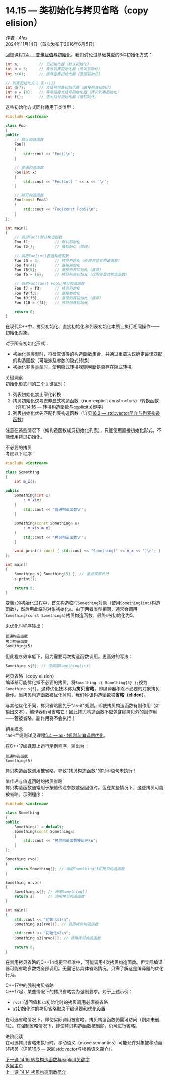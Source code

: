 14.15 — 类初始化与拷贝省略（copy elision）  
==============================================

[*作者：Alex*](https://www.learncpp.com/author/Alex/ "查看 Alex 的所有文章")  
2024年11月14日（首次发布于2016年6月5日）  

回顾课程[1.4 — 变量赋值与初始化](Chapter-1/lesson1.4-variable-assignment-and-initialization.md)，我们讨论过基础类型的6种初始化方式：  

```cpp
int a;         // 无初始化器（默认初始化）
int b = 5;     // 等号后接初始化器（拷贝初始化）
int c(6);      // 括号包裹初始化器（直接初始化）

// 列表初始化方法（C++11）
int d{7};      // 大括号包裹初始化器（直接列表初始化）
int e = {8};   // 等号后接大括号初始化器（拷贝列表初始化）
int f{};       // 空大括号初始化器（值初始化）
```

这些初始化方式同样适用于类类型：  

```cpp
#include <iostream>

class Foo
{
public:
    // 默认构造函数
    Foo()
    {
        std::cout << "Foo()\n";
    }

    // 普通构造函数
    Foo(int x)
    {
        std::cout << "Foo(int) " << x << '\n';
    }

    // 拷贝构造函数
    Foo(const Foo&)
    {
        std::cout << "Foo(const Foo&)\n";
    }
};

int main()
{
    // 调用Foo()默认构造函数
    Foo f1;           // 默认初始化
    Foo f2{};         // 值初始化（推荐）
    
    // 调用Foo(int)普通构造函数
    Foo f3 = 3;       // 拷贝初始化（仅限非显式构造函数）
    Foo f4(4);        // 直接初始化
    Foo f5{5};        // 直接列表初始化（推荐）
    Foo f6 = {6};     // 拷贝列表初始化（仅限非显式构造函数）

    // 调用Foo(const Foo&)拷贝构造函数
    Foo f7 = f3;      // 拷贝初始化
    Foo f8(f3);       // 直接初始化
    Foo f9{f3};       // 直接列表初始化（推荐）
    Foo f10 = {f3};   // 拷贝列表初始化

    return 0;
}
```

在现代C++中，拷贝初始化、直接初始化和列表初始化本质上执行相同操作——初始化对象。  

对于所有初始化形式：  
* 初始化类类型时，将检查该类的构造函数集合，并通过重载决议确定最佳匹配的构造函数（可能涉及参数的隐式转换）  
* 初始化非类类型时，使用隐式转换规则判断是否存在隐式转换  

关键洞察  
初始化形式间的三个关键区别：  
1. 列表初始化禁止窄化转换  
2. 拷贝初始化仅考虑非显式构造函数（non-explicit constructors）/转换函数（详见[14.16 — 转换构造函数与explicit关键字](Chapter-14/lesson14.16-converting-constructors-and-the-explicit-keyword.md)）  
3. 列表初始化优先匹配列表构造函数（详见[16.2 — std::vector简介与列表构造函数](Chapter-16/lesson16.2-introduction-to-stdvector-and-list-constructors.md)）  

注意在某些情况下（如构造函数成员初始化列表），只能使用直接初始化形式，不能使用拷贝初始化。  

不必要的拷贝  
考虑以下程序：  

```cpp
#include <iostream>

class Something
{
    int m_x{};

public:
    Something(int x)
        : m_x{x}
    {
        std::cout << "普通构造函数\n";
    }

    Something(const Something& s)
        : m_x{s.m_x}
    {
        std::cout << "拷贝构造函数\n";
    }

    void print() const { std::cout << "Something(" << m_x << ")\n"; }
};

int main()
{
    Something s{ Something{5} }; // 重点观察此行
    s.print();

    return 0;
}
```

变量`s`的初始化过程中，首先构造临时`Something`对象（使用`Something(int)`构造函数），然后用此临时对象初始化`s`。由于两者类型相同，通常会调用`Something(const Something&)`拷贝构造函数。最终`s`被初始化为5。  

未优化时程序输出：  
```
普通构造函数
拷贝构造函数
Something(5)
```

但此程序效率低下，因为需要两次构造函数调用。更高效的写法：  
```cpp
Something s{5}; // 仅调用Something(int)
```

拷贝省略（copy elision）  
编译器可能优化掉不必要的拷贝，将`Something s{ Something{5} };`视为`Something s{5}`。这种优化技术称为**拷贝省略**，即编译器移除不必要的对象拷贝操作。当拷贝构造函数被优化掉时，我们称该构造函数被**省略（elided）**。  

与其他优化不同，拷贝省略豁免于"as-if"规则。即使拷贝构造函数有副作用（如输出文本），编译器仍可省略它！因此拷贝构造函数不应包含除拷贝外的副作用——若被省略，副作用将不会执行！  

相关概念  
"as-if"规则详见课程[5.4 — as-if规则与编译期优化](Chapter-5/lesson5.4-the-as-if-rule-and-compile-time-optimization.md)。  

在C++17编译器上运行示例程序，输出为：  
```
普通构造函数
Something(5)
```

拷贝构造函数调用被省略，导致"拷贝构造函数"的打印语句未执行！  

值传递与值返回时的拷贝省略  
拷贝构造函数通常用于按值传递参数或返回值时。但在某些情况下，这些拷贝可能被省略。示例程序：  

```cpp
#include <iostream>

class Something
{
public:
    Something() = default;
    Something(const Something&)
    {
        std::cout << "拷贝构造函数被调用\n";
    }
};

Something rvo()
{
    return Something{}; // 调用Something()和拷贝构造函数
}

Something nrvo()
{
    Something s{}; // 调用Something()
    return s;      // 调用拷贝构造函数
}

int main()
{
    std::cout << "初始化s1\n";
    Something s1{rvo()}; // 调用拷贝构造函数

    std::cout << "初始化s2\n";
    Something s2{nrvo()}; // 调用拷贝构造函数

    return 0;
}
```

在禁用拷贝省略的C++14或更早标准中，可能调用4次拷贝构造函数。但实际编译器可能省略多数或全部调用。无需记忆具体省略情况，只需了解这是编译器的优化行为。  

C++17中的强制拷贝省略  
C++17起，某些情况下的拷贝省略变为强制要求。对于上述示例：  
* `rvo()`返回值和`s1`初始化时的拷贝调用必须被省略  
* `s2`初始化时的拷贝省略取决于编译器和优化设置  

在可选省略情况下，即使实际调用被省略，拷贝构造函数仍需可访问（例如未删除）。在强制省略情况下，即使拷贝构造函数被删除，仍可进行省略。  

进阶阅读  
在可选拷贝省略未执行时，移动语义（move semantics）可能允许对象被移动而非拷贝（详见[16.5 — 返回std::vector与移动语义简介](Chapter-16/lesson16.5-returning-stdvector-and-an-introduction-to-move-semantics.md)）。  

[下一课 14.16 转换构造函数与explicit关键字](Chapter-14/lesson14.16-converting-constructors-and-the-explicit-keyword.md)  
[返回主页](/)  
[上一课 14.14 拷贝构造函数简介](Chapter-14/lesson14.14-introduction-to-the-copy-constructor.md)